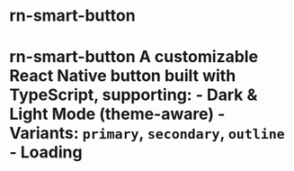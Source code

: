 # rn-smart-button
# rn-smart-button  A customizable React Native button built with **TypeScript**, supporting: - Dark &amp; Light Mode (theme-aware) - Variants: `primary`, `secondary`, `outline` - Loading
